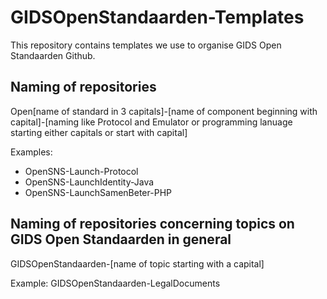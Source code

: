 # GIDSOpenStandaarden-Templates

This repository contains templates we use to organise GIDS Open Standaarden Github.

## Naming of repositories

Open[name of standard in 3 capitals]-[name of component beginning with capital]-[naming like Protocol and Emulator or programming lanuage starting either capitals or start with capital]

Examples:
- OpenSNS-Launch-Protocol
- OpenSNS-LaunchIdentity-Java
- OpenSNS-LaunchSamenBeter-PHP


## Naming of repositories concerning topics on GIDS Open Standaarden in general

GIDSOpenStandaarden-[name of topic starting with a capital]

Example:
GIDSOpenStandaarden-LegalDocuments
